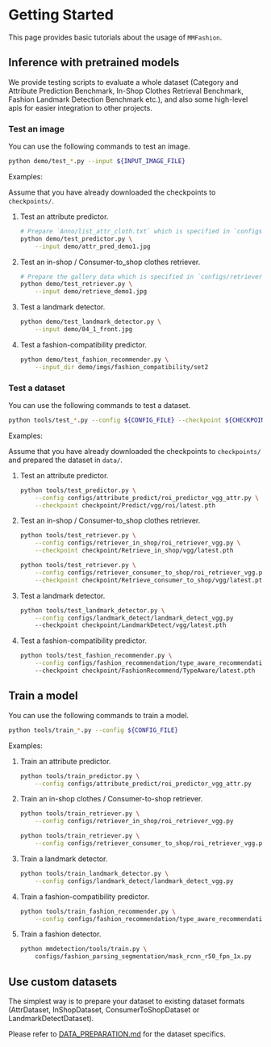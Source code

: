 # Getting Started

This page provides basic tutorials about the usage of `MMFashion`.


## Inference with pretrained models

We provide testing scripts to evaluate a whole dataset (Category and Attribute Prediction Benchmark, In-Shop Clothes Retrieval Benchmark, Fashion Landmark Detection Benchmark etc.),
and also some high-level apis for easier integration to other projects.

### Test an image

You can use the following commands to test an image.

```sh
python demo/test_*.py --input ${INPUT_IMAGE_FILE}
```

Examples:

Assume that you have already downloaded the checkpoints to `checkpoints/`.

1. Test an attribute predictor.

    ```sh
    # Prepare `Anno/list_attr_cloth.txt` which is specified in `configs/attribute_predict/global_predictor_vgg_attr.py`
    python demo/test_predictor.py \
        --input demo/attr_pred_demo1.jpg
    ```

2. Test an in-shop / Consumer-to_shop clothes retriever.

    ```sh
    # Prepare the gallery data which is specified in `configs/retriever_in_shop/global_retriever_vgg_loss_id.py`
    python demo/test_retriever.py \
        --input demo/retrieve_demo1.jpg
    ```

3. Test a landmark detector.

    ```sh
    python demo/test_landmark_detector.py \
        --input demo/04_1_front.jpg
    ```

4. Test a fashion-compatibility predictor.

    ```sh
    python demo/test_fashion_recommender.py \
        --input_dir demo/imgs/fashion_compatibility/set2
    ```


### Test a dataset

You can use the following commands to test a dataset.

```sh
python tools/test_*.py --config ${CONFIG_FILE} --checkpoint ${CHECKPOINT_FILE}
```

Examples:

Assume that you have already downloaded the checkpoints to `checkpoints/` and prepared the dataset in `data/`.

1. Test an attribute predictor.

    ```sh
    python tools/test_predictor.py \
        --config configs/attribute_predict/roi_predictor_vgg_attr.py \
        --checkpoint checkpoint/Predict/vgg/roi/latest.pth
    ```

2. Test an in-shop / Consumer-to_shop clothes retriever.

    ```sh
    python tools/test_retriever.py \
        --config configs/retriever_in_shop/roi_retriever_vgg.py \
        --checkpoint checkpoint/Retrieve_in_shop/vgg/latest.pth
    ```

    ```sh
    python tools/test_retriever.py \
        --config configs/retriever_consumer_to_shop/roi_retriever_vgg.py \
        --checkpoint checkpoint/Retrieve_consumer_to_shop/vgg/latest.pth
    ```

3. Test a landmark detector.

    ```sh
    python tools/test_landmark_detector.py \
        --config configs/landmark_detect/landmark_detect_vgg.py
        --checkpoint checkpoint/LandmarkDetect/vgg/latest.pth
    ```

4. Test a fashion-compatibility predictor.

    ```sh
    python tools/test_fashion_recommender.py \
        --config configs/fashion_recommendation/type_aware_recommendation_polyvore_disjoint.py
        --checkpoint checkpoint/FashionRecommend/TypeAware/latest.pth
    ```

## Train a model

You can use the following commands to train a model.

```sh
python tools/train_*.py --config ${CONFIG_FILE}
```

Examples:

1. Train an attribute predictor.

    ```sh
    python tools/train_predictor.py \
        --config configs/attribute_predict/roi_predictor_vgg_attr.py
    ```

2. Train an in-shop clothes / Consumer-to-shop retriever.

    ```sh
    python tools/train_retriever.py \
        --config configs/retriever_in_shop/roi_retriever_vgg.py
    ```

    ```sh
    python tools/train_retriever.py \
        --config configs/retriever_consumer_to_shop/roi_retriever_vgg.py
    ```

3. Train a landmark detector.

    ```sh
    python tools/train_landmark_detector.py \
        --config configs/landmark_detect/landmark_detect_vgg.py
    ```

4. Train a fashion-compatibility predictor.

    ```sh
    python tools/train_fashion_recommender.py \
        --config configs/fashion_recommendation/type_aware_recommendation_polyvore_disjoint.py
    ```

5. Train a fashion detector.

    ```sh
    python mmdetection/tools/train.py \
        configs/fashion_parsing_segmentation/mask_rcnn_r50_fpn_1x.py
    ```


## Use custom datasets

The simplest way is to prepare your dataset to existing dataset formats (AttrDataset, InShopDataset, ConsumerToShopDataset or LandmarkDetectDataset).

Please refer to [DATA_PREPARATION.md](DATA_PREPARATION.md) for the dataset specifics.
